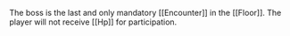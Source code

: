 The boss is the last and only mandatory [[Encounter]] in the [[Floor]].
The player will not receive [[Hp]] for participation.

